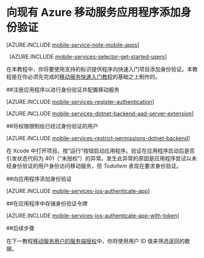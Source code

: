 <properties
	pageTitle="向现有 Azure 移动服务应用添加身份验证 (iOS) | .NET 后端 | Windows Azure"
	description="了解如何使用移动服务通过各种标识提供程序（包括 Microsoft 和 Azure Active Directory）对 iOS 应用程序的用户进行身份验证。"
	services="mobile-services"
	documentationCenter="ios"
	authors="krisragh"
	manager="dwrede"
	editor=""/>

<tags
	ms.service="mobile-services"
	ms.date="10/01/2015"
	wacn.date="01/29/2016"/>

# 向现有 Azure 移动服务应用程序添加身份验证

[AZURE.INCLUDE [mobile-service-note-mobile-apps](../includes/mobile-services-note-mobile-apps.md)]

&nbsp;
[AZURE.INCLUDE [mobile-services-selector-get-started-users](../includes/mobile-services-selector-get-started-users.md)]

在本教程中，你将要使用支持的标识提供程序向快速入门项目添加身份验证。本教程是在你必须先完成的[移动服务快速入门教程]的基础之上制作的。

##<a name="register"></a>注册应用程序以进行身份验证并配置移动服务

[AZURE.INCLUDE [mobile-services-register-authentication](../includes/mobile-services-register-authentication.md)]

[AZURE.INCLUDE [mobile-services-dotnet-backend-aad-server-extension](../includes/mobile-services-dotnet-backend-aad-server-extension.md)]

##<a name="permissions"></a>将权限限制给已经过身份验证的用户

[AZURE.INCLUDE [mobile-services-restrict-permissions-dotnet-backend](../includes/mobile-services-restrict-permissions-dotnet-backend.md)]

在 Xcode 中打开项目。按“运行”按钮启动应用程序。验证在应用程序启动后是否引发状态代码为 401（“未授权”）的异常。发生此异常的原因是应用程序尝试以未经身份验证的用户身份访问移动服务，但 _TodoItem_ 表现在要求身份验证。

##<a name="add-authentication"></a>向应用程序添加身份验证

[AZURE.INCLUDE [mobile-services-ios-authenticate-app](../includes/mobile-services-ios-authenticate-app.md)]

##<a name="store-authentication"></a>在应用程序中存储身份验证令牌

[AZURE.INCLUDE [mobile-services-ios-authenticate-app-with-token](../includes/mobile-services-ios-authenticate-app-with-token.md)]

##<a name="next-steps"></a>后续步骤

在下一教程[移动服务用户的服务端授权]中，你将使用用户 ID 值来筛选返回的数据。

<!-- Anchors. -->
[Register your app for authentication and configure Mobile Services]: #register
[Restrict table permissions to authenticated users]: #permissions
[Add authentication to the app]: #add-authentication
[Next Steps]: #next-steps
[Storing authentication tokens in your app]: #store-authentication

<!-- URLs. -->
[移动服务用户的服务端授权]: /documentation/articles/mobile-services-dotnet-backend-service-side-authorization
[移动服务快速入门教程]: /documentation/articles/mobile-services-dotnet-backend-ios-get-started
[Get started with authentication]: /documentation/articles/mobile-services-dotnet-backend-ios-get-started-users
[Get started with push notifications]: /documentation/articles/mobile-services-dotnet-backend-ios-get-started-push
[Authorize users with scripts]: /documentation/articles/mobile-services-dotnet-backend-ios-authorize-users-in-scripts

[Azure Management Portal]: https://manage.windowsazure.cn/
[Mobile Services .NET How-to Conceptual Reference]: /zh-cn/documentation/articles/mobile-services-windows-dotnet-how-to-use-client-library
[Register your Windows Store app package for Microsoft authentication]: /documentation/articles/mobile-services-how-to-register-store-app-package-microsoft-authentication

<!---HONumber=Mooncake_0118_2016-->
